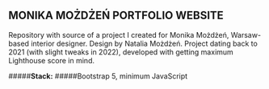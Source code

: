 ## MONIKA MOŻDŻEŃ PORTFOLIO WEBSITE

Repository with source of a project I created for Monika Możdżeń, Warsaw-based interior designer.
Design by Natalia Możdżeń.
Project dating back to 2021 (with slight tweaks in 2022), developed with getting maximum Lighthouse score in mind.

#####**Stack:**
#####Bootstrap 5, minimum JavaScript
